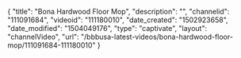 {
    "title": "Bona Hardwood Floor Mop",
    "description": "",
    "channelid": "111091684",
    "videoid": "111180010",
    "date_created": "1502923658",
    "date_modified": "1504049176",
    "type": "captivate",
    "layout": "channelVideo",
    "url": "\/bbbusa-latest-videos\/bona-hardwood-floor-mop\/111091684-111180010"
}